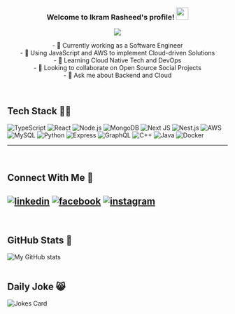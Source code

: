 <h3 align="center">
  Welcome to Ikram Rasheed's profile!
  <img src="https://media.giphy.com/media/hvRJCLFzcasrR4ia7z/giphy.gif" width="28">
</h3>

<p align="center">
  <a href="#"><img src="https://readme-typing-svg.herokuapp.com/?lines=Full+Stack+Software+Engineer;~3+years+of+Professional+Experience;Passionate+About+Web+Dev+and+DevOps;Always+Learning+New+Tech+Stuff&font=Fira%20Code&center=true&width=500&height=45&color=7232f2&vCenter=true&size=22"></a>
</p>

<p align="center">
- 🔭 Currently working as a Software Engineer<br>
- 🌱 Using JavaScript and AWS to implement Cloud-driven Solutions<br>
- 🤔 Learning Cloud Native Tech and DevOps<br>
- 👯 Looking to collaborate on Open Source Social Projects<br>
- 💬 Ask me about Backend and Cloud<br>
</p>

<br>
 
[1]: https://www.linkedin.com/in/ikramrasheed/
[2]: https://www.facebook.com/Ikrraamrasheed/
[3]: https://www.instagram.com/ikram__rasheed/

Tech Stack :man_technologist:
---

![TypeScript](https://img.shields.io/badge/TypeScript-007ACC?style=for-the-badge&logo=typescript&logoColor=white)
![React](https://img.shields.io/badge/React-20232A?style=for-the-badge&logo=react&logoColor=61DAFB)
![Node.js](https://img.shields.io/badge/Node.js-339933?style=for-the-badge&logo=nodedotjs&logoColor=white)
![MongoDB](https://img.shields.io/badge/MongoDB-4EA94B?style=for-the-badge&logo=mongodb&logoColor=white)
![Next JS](https://img.shields.io/badge/Next-black?style=for-the-badge&logo=next.js&logoColor=white)
![Nest.js](https://img.shields.io/badge/nestjs-E0234E?style=for-the-badge&logo=nestjs&logoColor=white)
![AWS](https://img.shields.io/badge/Amazon_AWS-FF9900?style=for-the-badge&logo=amazonaws&logoColor=white)
![MySQL](https://img.shields.io/badge/MySQL-005C84?style=for-the-badge&logo=mysql&logoColor=white)
![Python](https://img.shields.io/badge/Python-3776AB?style=for-the-badge&logo=python&logoColor=white)
![Express](https://img.shields.io/badge/Express.js-000000?style=for-the-badge&logo=express&logoColor=white)
![GraphQL](https://img.shields.io/badge/-GraphQL-E10098?style=for-the-badge&logo=graphql&logoColor=white)
![C++](https://img.shields.io/badge/c++-%2300599C.svg?style=for-the-badge&logo=c%2B%2B&logoColor=white)
![Java](https://img.shields.io/badge/java-%23ED8B00.svg?style=for-the-badge&logo=openjdk&logoColor=white)
![Docker](https://img.shields.io/badge/Docker-2CA5E0?style=for-the-badge&logo=docker&logoColor=white)

---
<br>

Connect With Me :handshake:
---

[![linkedin](https://img.shields.io/badge/LinkedIn-0077B5?style=for-the-badge&logo=linkedin&logoColor=white)][1]
[![facebook](https://img.shields.io/badge/Facebook-1877F2?style=for-the-badge&logo=facebook&logoColor=white)][2]
[![instagram](https://img.shields.io/badge/Instagram-E4405F?style=for-the-badge&logo=instagram&logoColor=white)][3]
---
<br>

GitHub Stats :medal_sports:
---

<!--- Older One that worked (was showing 0 commits for some reason)
https://github-readme-stats.vercel.app/api?username=ZainAmjad68&theme=dark&show_icons=true&hide=stars&include_all_commits=true&count_private=true&hide_rank=true
https://github-readme-stats-sigma-five.vercel.app/api?username=ZainAmjad68&theme=dark&show_icons=true&hide=stars&hide_rank=true -->
<!-- need to remove -sigma-five from this when the https://github.com/anuraghazra/github-readme-stats/issues/3177#issuecomment-1699333042 issue gets fixed -->
![My GitHub stats](https://github-readme-stats.vercel.app/api?username=Ikraam-Rasheed&theme=dark&show_icons=true&include_all_commits=true&count_private=true&hide=stars&hide_rank=true)
<br>
<br>


Daily Joke :smile_cat:
---
![Jokes Card](https://readme-jokes.vercel.app/api?theme=gotham)



